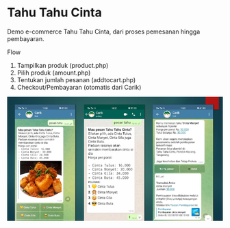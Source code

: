 # Tahu Tahu Cinta

Demo e-commerce Tahu Tahu Cinta, dari proses pemesanan hingga pembayaran.

Flow

1. Tampilkan produk (product.php)
2. Pilih produk (amount.php)
3. Tentukan jumlah pesanan (addtocart.php)
4. Checkout/Pembayaran (otomatis dari Carik)

![tahu tahu cinta](pesan-tahu-tahu-cinta.png)
